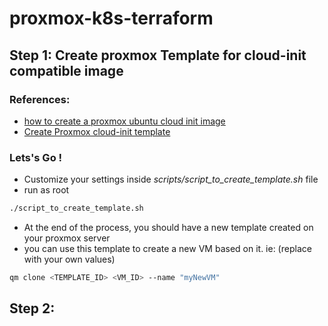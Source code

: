 # proxmox-k8s-terraform

## Step 1: Create proxmox Template for cloud-init compatible image

### References: 
* [how to create a proxmox ubuntu cloud init image](https://austinsnerdythings.com/2021/08/30/how-to-create-a-proxmox-ubuntu-cloud-init-image/)
* [Create Proxmox cloud-init template](https://www.yanboyang.com/clouldinit/)

### Lets's Go !
* Customize your settings inside *scripts/script_to_create_template.sh* file
* run as root 
```bash
./script_to_create_template.sh
```
* At the end of the process, you should have a new template created on your proxmox server
* you can use this template to create a new VM based on it. ie: (replace with your own values) 
```bash
qm clone <TEMPLATE_ID> <VM_ID> --name "myNewVM"
```

## Step 2: 





